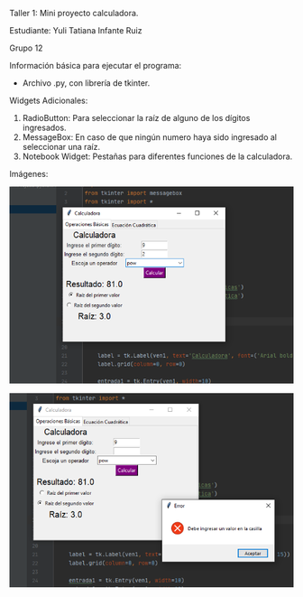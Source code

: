 Taller 1: Mini proyecto calculadora.

Estudiante: Yuli Tatiana Infante Ruiz

Grupo 12

Información básica para ejecutar el programa: 
* Archivo .py, con librería de tkinter.

Widgets Adicionales:

1. RadioButton: Para seleccionar la raíz de alguno de los dígitos ingresados.
2. MessageBox: En caso de que ningún numero haya sido ingresado al seleccionar una raíz.
3. Notebook Widget: Pestañas para diferentes funciones de la calculadora. 

Imágenes:

![Calculadora principal](Calculadora_imagen_1.png)

![Ventana de error](Calculadora_imagen_2.png)

  
